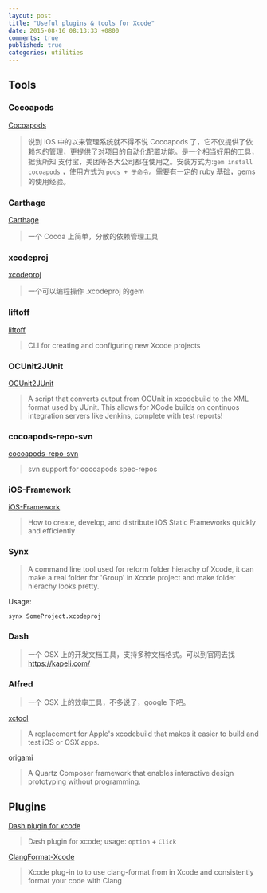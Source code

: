 ```yaml
---
layout: post
title: "Useful plugins & tools for Xcode"
date: 2015-08-16 08:13:33 +0800
comments: true
published: true
categories: utilities
---
```


## Tools

### Cocoapods

[Cocoapods](http://cocoapods.org/)

> 说到 iOS 中的以来管理系统就不得不说 Cocoapods 了，它不仅提供了依赖包的管理，更提供了对项目的自动化配置功能。是一个相当好用的工具，据我所知 支付宝，美团等各大公司都在使用之。安装方式为:`gem install cocoapods` ，使用方式为 `pods + 子命令`。需要有一定的 ruby 基础，gems 的使用经验。

### Carthage

[Carthage](https://github.com/Carthage/Carthage)

> 一个 Cocoa 上简单，分散的依赖管理工具

### xcodeproj

[xcodeproj](http://www.rubydoc.info/gems/xcodeproj)

> 一个可以编程操作 .xcodeproj 的gem

### liftoff

[liftoff](https://github.com/thoughtbot/liftoff)

> CLI for creating and configuring new Xcode projects

### OCUnit2JUnit

[OCUnit2JUnit](https://github.com/ciryon/OCUnit2JUnit)

> A script that converts output from OCUnit in xcodebuild to the XML format used by JUnit. This allows for XCode builds on continuos integration servers like Jenkins, complete with test reports!

### cocoapods-repo-svn

[cocoapods-repo-svn](https://github.com/clarkda/cocoapods-repo-svn)

> svn support for cocoapods spec-repos

### iOS-Framework

[iOS-Framework](https://github.com/jverkoey/iOS-Framework)

> How to create, develop, and distribute iOS Static Frameworks quickly and efficiently

### Synx

> A command line tool used for reform folder hierachy of Xcode, it can make a real folder for 'Group' in Xcode project and make folder hierachy looks pretty.

Usage:

```
synx SomeProject.xcodeproj

```

### Dash

> 一个 OSX 上的开发文档工具，支持多种文档格式。可以到官网去找 <https://kapeli.com/>

### Alfred

> 一个 OSX 上的效率工具，不多说了，google 下吧。

[xctool](https://github.com/facebook/xctool)

> A replacement for Apple's xcodebuild that makes it easier to build and test iOS or OSX apps.

[origami](https://github.com/facebook/origami)

> A Quartz Composer framework that enables interactive design prototyping without programming.


## Plugins

[Dash plugin for xcode](https://github.com/omz/Dash-Plugin-for-Xcode)

> Dash plugin for xcode; usage: `option` + `Click`

[ClangFormat-Xcode](https://github.com/travisjeffery/ClangFormat-Xcode)

> Xcode plug-in to to use clang-format from in Xcode and consistently format your code with Clang



